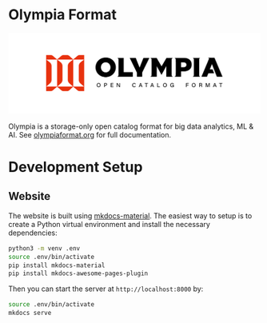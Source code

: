 # Olympia Format

![Olympia Logo](https://github.com/olympiaformat/olympia/blob/main/docs/logo/wide.png?raw=true)


Olympia is a storage-only open catalog format for big data analytics, ML & AI.
See [olympiaformat.org](https://olympiaformat.org) for full documentation.

# Development Setup

## Website

The website is built using [mkdocs-material](https://pypi.org/project/mkdocs-material).
The easiest way to setup is to create a Python virtual environment
and install the necessary dependencies:

```bash
python3 -m venv .env
source .env/bin/activate
pip install mkdocs-material
pip install mkdocs-awesome-pages-plugin
```

Then you can start the server at `http://localhost:8000` by:

```bash
source .env/bin/activate
mkdocs serve
```

